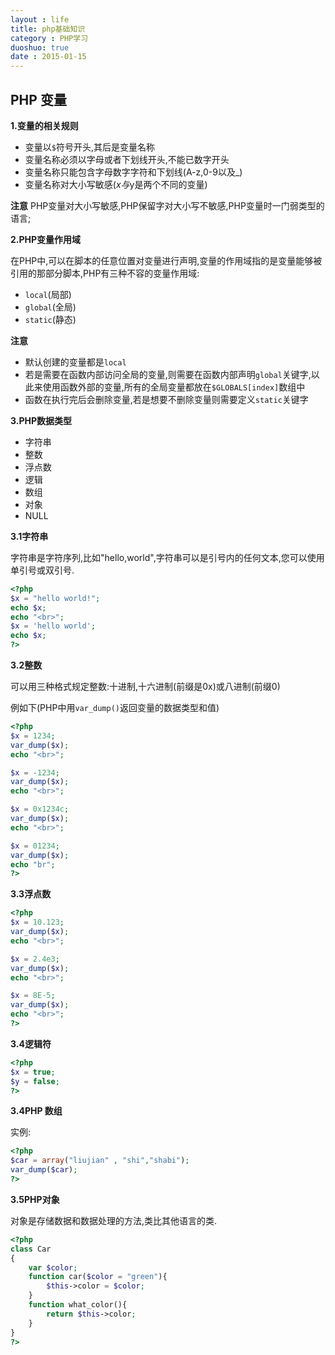 ```yaml
---
layout : life
title: php基础知识
category : PHP学习
duoshuo: true
date : 2015-01-15
---
```


<!-- more -->


## **PHP 变量**

**1.变量的相关规则**

* 变量以```$```符号开头,其后是变量名称
* 变量名称必须以字母或者下划线开头,不能已数字开头
* 变量名称只能包含字母数字字符和下划线(A-z,0-9以及_)
* 变量名称对大小写敏感($x与$y是两个不同的变量)

**注意** PHP变量对大小写敏感,PHP保留字对大小写不敏感,PHP变量时一门弱类型的语言;

**2.PHP变量作用域**

 在PHP中,可以在脚本的任意位置对变量进行声明,变量的作用域指的是变量能够被引用的那部分脚本,PHP有三种不容的变量作用域:

* ```local```(局部)
* ```global```(全局)
* ```static```(静态)

**注意** 

* 默认创建的变量都是```local```
* 若是需要在函数内部访问全局的变量,则需要在函数内部声明```global```关键字,以此来使用函数外部的变量,所有的全局变量都放在```$GLOBALS[index]```数组中
* 函数在执行完后会删除变量,若是想要不删除变量则需要定义```static```关键字

**3.PHP数据类型**

* 字符串
* 整数
* 浮点数
* 逻辑
* 数组
* 对象
* NULL

**3.1字符串**

字符串是字符序列,比如"hello,world",字符串可以是引号内的任何文本,您可以使用单引号或双引号.

```php
<?php
$x = "hello world!";
echo $x;
echo "<br>";
$x = 'hello world';
echo $x;
?>
```

**3.2整数**

可以用三种格式规定整数:十进制,十六进制(前缀是0x)或八进制(前缀0)

例如下(PHP中用```var_dump()```返回变量的数据类型和值)

```php
<?php
$x = 1234;
var_dump($x);
echo "<br>";

$x = -1234;
var_dump($x);
echo "<br>";

$x = 0x1234c;
var_dump($x);
echo "<br>";

$x = 01234;
var_dump($x);
echo "br";
?>
```

**3.3浮点数**

```php
<?php
$x = 10.123;
var_dump($x);
echo "<br>";

$x = 2.4e3;
var_dump($x);
echo "<br>";

$x = 8E-5;
var_dump($x);
echo "<br>";
?>
```

**3.4逻辑符**

```php
<?php
$x = true;
$y = false;
?>
```

**3.4PHP 数组**

实例:

```php
<?php
$car = array("liujian" , "shi","shabi");
var_dump($car);
?>
```

**3.5PHP对象**

对象是存储数据和数据处理的方法,类比其他语言的类.

```php
<?php
class Car
{
	var $color;
	function car($color = "green"){
		$this->color = $color;
	}
	function what_color(){
		return $this->color;
	}
}
?>
```










